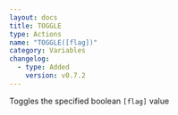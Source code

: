 ```yaml
---
layout: docs
title: TOGGLE
type: Actions
name: "TOGGLE([flag])"
category: Variables
changelog:
  - type: Added
    version: v0.7.2
---
```

Toggles the specified boolean `[flag]` value
